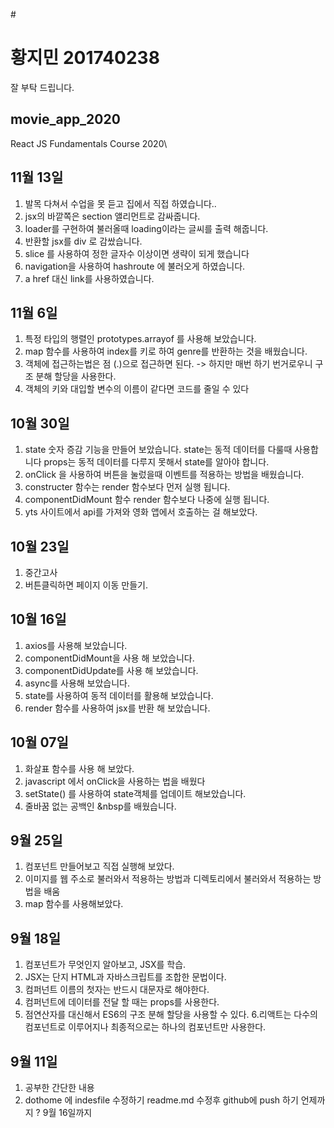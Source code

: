 #<h1> 황지민 201740238 </h1> 
잘 부탁 드립니다.


## movie_app_2020
React JS Fundamentals Course 2020\

## 11월 13일
   1. 발목 다쳐서 수업을 못 듣고 집에서 직접 하였습니다..
   2. jsx의 바깥쪽은 section 앨리먼트로 감싸줍니다.
   3. loader를 구현하여 불러올때 loading이라는 글씨를 출력 해줍니다.
   4. 반환할 jsx를 div 로 감쌌습니다.
   5. slice 를 사용하여 정한 글자수 이상이면 생략이 되게 했습니다
   6. navigation을 사용하여 hashroute 에 불러오게 하였습니다.
   7. a href 대신 link를 사용하였습니다.
   

## 11월 6일
   1. 특정 타입의 행렬인 prototypes.arrayof 를 사용해 보았습니다.
   2. map 함수를 사용하여 index를 키로 하여 genre를 반환하는 것을 배웠습니다.
   3. 객체에 접근하는법은 점 (.)으로 접근하면 된다.
      -> 하지만 매번 하기 번거로우니 구조 분해 할당을 사용한다.
   4. 객체의 키와 대입할 변수의 이름이 같다면 코드를 줄일 수 있다 


## 10월 30일 
   1. state 숫자 증감 기능을 만들어 보았습니다.
      state는 동적 데이터를 다룰때 사용합니다
      props는 동적 데이터를 다루지 못해서 state를 알아야 합니다.
   2. onClick 을 사용하여 버튼을 눌렀을때 이벤트를 적용하는 방법을 배웠습니다.
   3. constructer 함수는 render 함수보다 먼저 실행 됩니다.
   4. componentDidMount 함수 render 함수보다 나중에 실행 됩니다.
   5. yts 사이트에서 api를 가져와 영화 앱에서 호출하는 걸 해보았다.

## 10월 23일
   1. 중간고사
   2. 버튼클릭하면 페이지 이동 만들기.

## 10월 16일

1. axios를 사용해 보았습니다.
2. componentDidMount을 사용 해 보았습니다.
3. componentDidUpdate를 사용 해 보았습니다.
4. async를 사용해 보았습니다.
5. state를 사용하여 동적 데이터를 활용해 보았습니다.
6. render 함수를 사용하여 jsx를 반환 해 보았습니다.

## 10월 07일 
1. 화살표 함수를 사용 해 보았다.
2. javascript 에서 onClick을 사용하는 법을 배웠다
3. setState() 를 사용하여  state객체를 업데이트 해보았습니다. 
4. 줄바꿈 없는 공백인 &nbsp를 배웠습니다.



## 9월 25일
1. 컴포넌트 만들어보고 직접 실행해 보았다.
2. 이미지를 웹 주소로 불러와서 적용하는 방법과 디렉토리에서 불러와서 적용하는 방법을 배움
3. map 함수를 사용해보았다.


## 9월 18일
1. 컴포넌트가 무엇인지 알아보고, JSX를 학습.
2. JSX는 단지 HTML과 자바스크립트를 조합한 문법이다.
3. 컴퍼넌트 이름의 첫자는 반드시 대문자로 해야한다.
4. 컴퍼넌트에 데이터를 전달 할 때는  props를 사용한다.
5. 점연산자를 대신해서 ES6의 구조 분해 할당을 사용할 수 있다.
6.리액트는 다수의 컴포넌트로 이루어지나 최종적으로는 하나의 컴포넌트만 사용한다. 

## 9월 11일
1. 공부한 간단한 내용
2. dothome 에 indesfile 수정하기
   readme.md 수정후 github에 push 하기
   언제까지 ? 9월 16일까지